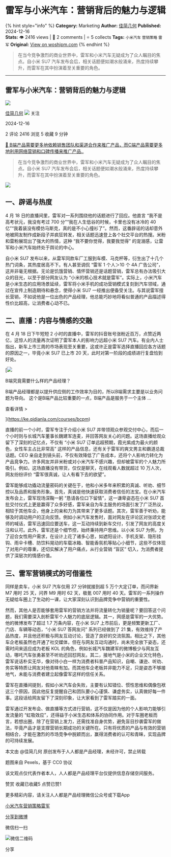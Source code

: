 # 雷军与小米汽车：营销背后的魅力与逻辑
{% hint style="info" %}
**Category:** Marketing
**Author:** [佳简几何](https://www.woshipm.com/u/1530875)
**Published:** 2024-12-16  
**Stats:** 👁️ 2416 views | 💬 2 comments | ⭐ 5 collects
**Tags:** `小米汽车` `营销策略` `雷军`
**Original:** [View on woshipm.com](https://www.woshipm.com/marketing/6156562.html)
{% endhint %}
> 在当今竞争激烈的商业世界中，雷军和小米汽车无疑成为了众人瞩目的焦点。自小米 SU7 汽车发布会后，相关话题便如潮水般涌来，热度持续攀升，而雷军在其中扮演着至关重要的角色。

---

## 雷军与小米汽车：营销背后的魅力与逻辑

[![](https://static.woshipm.com/view/woshipm_api_def_20250406192804_7189.jpg?imageView2/1/w/72/h/72/q/100)](https://www.woshipm.com/u/1530875)

[佳简几何](https://www.woshipm.com/u/1530875) ![](https://static.woshipm.com/tag/1101_1@2x.png) 关注

2024-12-16

2 评论 2416 浏览 5 收藏 9 分钟

[🔗 B端产品需要更多地依赖销售团队和渠道合作来推广产品，而C端产品需要更多地利用网络营销和口碑传播来推广产品..](https://ke.qidianla.com/courses/bcpm)

> 在当今竞争激烈的商业世界中，雷军和小米汽车无疑成为了众人瞩目的焦点。自小米 SU7 汽车发布会后，相关话题便如潮水般涌来，热度持续攀升，而雷军在其中扮演着至关重要的角色。

![](https://image.woshipm.com/2024/07/30/6092c472-4e3c-11ef-8321-00163e142b65.png)

## 一、辟谣与热度

4 月 18 日的直播间里，雷军对一系列围绕他的话题进行了回应。他直言 “我不是高考状元，我没有考过 700 分”“我在人生低谷的时候，卡里也没有冰冷的 40 亿”“我着装没有模仿马斯克，真的是不小心撞衫了”。然而，这番辟谣的话却意外地被网友制作成新段子并疯狂转发，相关话题迅速登上各个社交平台的热搜。米粉和雷粉展现出了强大的热情，这种 “我不要你觉得，我要我觉得” 的宠溺感，让雷军和小米汽车始终处于舆论的中心。

自小米 SU7 发布以来，从雷军同款车厂工服到车模、马克杯等，衍生出了十几个热门词条，其热度居高不下。有人甚至调侃 “雷军 1 个人＞10 个 4A 广告公司”，这并非毫无根据。无论是饥饿营销、情怀营销还是话题营销，雷军总有办法吸引大众的目光，以至于部分网友认为 “小米的核心技术就是雷军”。实际上，小米汽车是小米生态的应用场景延续，雷军将小米手机的成功营销模式复刻到汽车领域，通过在宣传上制造期待和悬念，使得小米 SU7 一经推出便备受关注。与其说雷军擅长营销，不如说他是一位出色的产品经理，他总能巧妙地将看似普通的产品描述得性价比超高，让消费者心动不已。

## 二、直播：内容与情感的交融

在 4 月 18 日下午短短 2 小时的直播中，雷军的抖音账号涨粉近百万，点赞近两亿，这惊人的流量再次证明了雷军本人的影响力远超小米 SU7 汽车。有业内人士指出，新车上市三周的市场表现至关重要，这或许正是雷军选择直播回应各方话题的原因之一，毕竟小米 SU7 已上市 20 天，此时对第一阶段的成绩进行复盘恰到好处。

[![](https://image.woshipm.com/2023/08/02/f7cafd68-30e3-11ee-9da3-00163e0b5ff3.png)

B端究竟需要什么样的产品经理？

B端产品经理都是以提升供应侧的工作效率为目的，所以B端需求主要是以业务问题为导向。 这个是B端产品比较重要的一点，B端产品是服务于一个主体 ...

查看详情 >

](https://ke.qidianla.com/courses/bcpm)

直播的前一个小时，雷军专注于介绍小米 SU7 并带领观众参观交付中心，而后一个小时则与长城汽车董事长魏建军连麦，并回答网友关心的问题。这场直播给观众留下了深刻的记忆点，不仅有 “小米 SU7 订单远超预期，霞光紫成为最火的颜色，女性车主占比非常高” 这样的产品信息，还有关于雷军的爽文男主和霸道总裁话题。CEO 亲自走到镜头前，不仅有效降低了广告成本，还将个人影响力转化为产品竞争力。许多网友并非米粉或对小米汽车不感兴趣，但却被雷军的个人魅力所吸引。例如，这场直播没有带货，仅仅是聊天，在线观看人数就超过 10 万人次，网友纷纷评价 “雷军很真诚，让人有看下去的欲望”。

雷军能够成功撬动流量密码的关键在于，他和小米多年来积累的真诚、听劝、细节控以及品质和服务形象。首先，真诚是他快速获取消费者信任的法宝。在小米汽车发布会上，雷军现场深鞠一躬 “恳请各位口下留情”，这一谦卑姿态在小米 SU7 首批交付仪式上更是赢得了众多好感，雷军亲自为车主服务的场面引发了广泛热议，相较于其他车企，他身上的亲和力为其带来了更多话题。其次，雷军善于听劝，能够及时调动用户的正向反馈。例如小米汽车发售时，面对网友在评论区对张颂文老师的喊话，雷军迅速回应要送车，这一互动持续到新车交付，引发了网友的高度关注和认可。此外，雷军还是个细节控，始终秉持用户思维。以小米 SU7 为例，为了迎合女性用户需求，在设计上花了诸多心思，如遮阳设计、手机支架、隐形挂钩、雨伞卡槽、防饮料晃动的车载冰箱、智能香氛机等贴心小细节，这些不仅体现了对用户的尊重，还切实解决了用户痛点，从行业营销 “盲区” 切入，为消费者提供了深层次的情感价值。

## 三、雷军营销模式的可借鉴性

同样是卖车，小米 SU7 汽车仅用 27 分钟就接到超 5 万个大定订单，而问界新 M7 用时 25 天，问界 M9 用时 62 天，极氪 007 用时 40 天。雷军的一系列操作无疑给车圈上了生动的一课，让大家深刻认识到品牌竞争中营销的重要性。

然而，其他人是否能够套用雷军的营销方法并将流量转化为销量呢？要回答这个问题，我们需要深入剖析雷军个人魅力的底层逻辑。其一，网感是雷军的一大优势。他的微博发布了超过 1.7 万条内容，在小米 SU7 上市前后，更是频繁更新工厂、门店、车辆等动态，“小米 SU7 答网友问” 系列已经做到了 21 集，有效维持了产品热度，并且他还积极与网友互动讨论，营造了良好的交流氛围。相比之下，其他车企老板虽然也开通了社交媒体，但在与网友互动沟通时，尚未完全放下姿态，还需时间来适应成为老板 KOL 的角色，例如长城汽车魏建军的微博极少与网友互动，哪吒汽车张勇甚至不听劝还回怼网友。其二，接地气是小米的企业文化特色，雷军说话朴实无华，像对待小白一样为消费者科普产品知识，自嘲、谦逊、听劝、务实等特质让网友对他青睐有加。而其他车企老板并非能力不足，只是姿态不够接地气，未能与消费者建立起像雷军这样的信任关系。

雷军在直播间提到，假如小米汽车会失败，主要有认知错位、惯性思维和偶像包袱这三个原因，因此他反复提醒自己和团队要小心谨慎、谦虚务实，认真做好每一件事。这段话给网友留下了深刻印象，让大家看到了雷军踏实的一面。

雷军通过开发布会、做直播等方式进行营销，这不仅是因为他的个人影响力能够引发流量的 “虹吸效应”，还得益于小米生态和体系的协同作用。对于车圈老板而言，若想出圈，除了在营销上发力，还需找准自身优势，避免盲目抄袭雷军的做法，毕竟产品才是支撑营销长期成功的关键所在。只有将优质的产品与有效的营销相结合，才能在激烈的市场竞争中脱颖而出，赢得消费者的认可和青睐，实现品牌的可持续发展。

本文由 @佳简几何 原创发布于人人都是产品经理，未经许可，禁止转载

题图来自 Pexels，基于 CC0 协议

该文观点仅代表作者本人，人人都是产品经理平台仅提供信息存储空间服务。

赞赏 收藏已收藏5 点赞已赞1

更多精彩内容，请关注人人都是产品经理微信公众号或下载App

[小米汽车](https://www.woshipm.com/tag/%e5%b0%8f%e7%b1%b3%e6%b1%bd%e8%bd%a6)[营销策略](https://www.woshipm.com/tag/%e8%90%a5%e9%94%80%e7%ad%96%e7%95%a5)[雷军](https://www.woshipm.com/tag/%e9%9b%b7%e5%86%9b)

[分享到微博](https://service.weibo.com/share/share.php?appkey=2775287854&title=雷军与小米汽车：营销背后的魅力与逻辑&url=https://www.woshipm.com/marketing/6156562.html&pic=https://image.woshipm.com/2024/07/30/6092c472-4e3c-11ef-8321-00163e142b65.png)

微信扫一扫

![微信二维码](https://api.pwmqr.com/qrcode/create/?url=https://www.woshipm.com/marketing/6156562.html)

分享